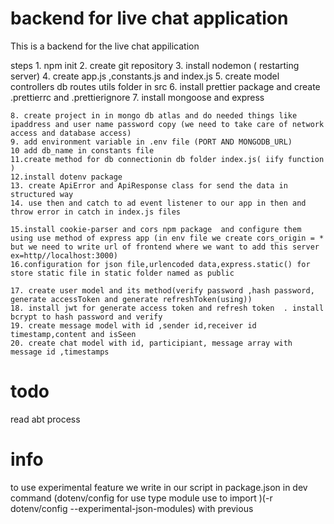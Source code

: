   # backend for live chat application 
   This is a backend for the live chat appilication 

  steps
    1. npm init
    2. create git repository
    3. install nodemon ( restarting server)
    4. create app.js ,constants.js and index.js
    5. create model controllers db routes utils folder in src 
    6. install prettier package and create .prettierrc and .prettierignore
    7. install mongoose and express
    
    8. create project in in mongo db atlas and do needed things like ipaddress and user name password copy (we need to take care of network access and database access)
    9. add environment variable in .env file (PORT AND MONGODB_URL)
    10 add db_name in constants file
    11.create method for db connectionin db folder index.js( iify function )
    12.install dotenv package
    13. create ApiError and ApiResponse class for send the data in  structured way 
    14. use then and catch to ad event listener to our app in then and throw error in catch in index.js files

    15.install cookie-parser and cors npm package  and configure them using use method of express app (in env file we create cors_origin = * but we need to write url of frontend where we want to add this server ex=http//localhost:3000)
    16.configuration for json file,urlencoded data,express.static() for store static file in static folder named as public

    17. create user model and its method(verify password ,hash password, generate accessToken and generate refreshToken(using))
    18. install jwt for generate access token and refresh token  . install bcrypt to hash password and verify
    19. create message model with id ,sender id,receiver id timestamp,content and isSeen
    20. create chat model with id, participiant, message array with message id ,timestamps
   

# todo 
   read abt process

# info 
 to use experimental feature we write in our script in package.json in dev command (dotenv/config for use type module use to import )(-r dotenv/config  --experimental-json-modules) with previous 